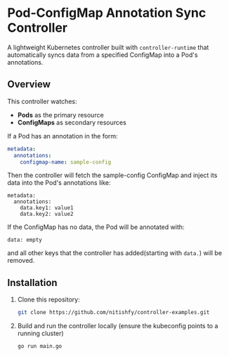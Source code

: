 # Pod-ConfigMap Annotation Sync Controller

A lightweight Kubernetes controller built with `controller-runtime` that automatically syncs data from a specified ConfigMap into a Pod's annotations.

## Overview

This controller watches:
- **Pods** as the primary resource
- **ConfigMaps** as secondary resources

If a Pod has an annotation in the form:

```yaml
metadata:
  annotations:
    configmap-name: sample-config
```

Then the controller will fetch the sample-config ConfigMap and inject its data into the Pod's annotations like:

```
metadata:
  annotations:
    data.key1: value1
    data.key2: value2
```

If the ConfigMap has no data, the Pod will be annotated with:
```
data: empty
```

and all other keys that the controller has added(starting with `data.`) will be removed.

## Installation

1. Clone this repository:
   ```bash
   git clone https://github.com/nitishfy/controller-examples.git
   ```
2. Build and run the controller locally (ensure the kubeconfig points to a running cluster)
   ```bash
   go run main.go
   ```
